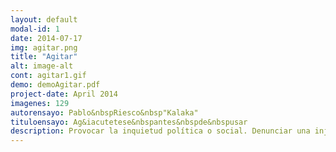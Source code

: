 ```yaml
---
layout: default
modal-id: 1
date: 2014-07-17
img: agitar.png
title: "Agitar"
alt: image-alt
cont: agitar1.gif
demo: demoAgitar.pdf
project-date: April 2014
imagenes: 129
autorensayo: Pablo&nbspRiesco&nbsp"Kalaka"
tituloensayo: Ag&iacutetese&nbspantes&nbspde&nbspusar
description: Provocar la inquietud política o social. Denunciar una injusticia, reivindicar una lucha, acusar a un agresor, acompañar una movilización, reclamar un derecho. Exigir, proclamar, propinar castigos simbólicos.
---
```

